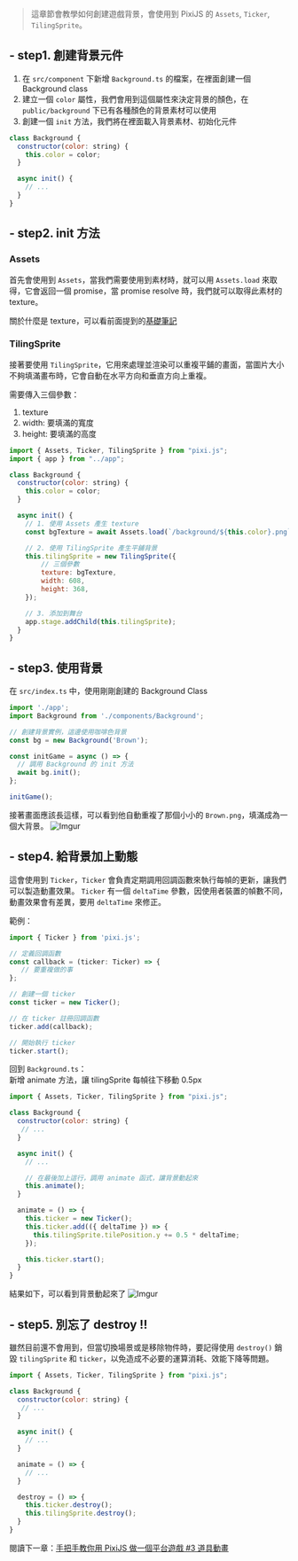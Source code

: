 > 這章節會教學如何創建遊戲背景，會使用到 PixiJS 的 `Assets`, `Ticker`, `TilingSprite`。

## - step1. 創建背景元件

1. 在 `src/component` 下新增 `Background.ts` 的檔案，在裡面創建一個 Background class
2. 建立一個 `color` 屬性，我們會用到這個屬性來決定背景的顏色，在 `public/background` 下已有各種顏色的背景素材可以使用
3. 創建一個 `init` 方法，我們將在裡面載入背景素材、初始化元件

```javascript
class Background {
  constructor(color: string) {
    this.color = color;
  }

  async init() {
    // ...
  }
}
```

## - step2. init 方法

### Assets

首先會使用到 `Assets`，當我們需要使用到素材時，就可以用 `Assets.load` 來取得，它會返回一個 promise，當 promise resolve 時，我們就可以取得此素材的 texture。

關於什麼是 texture，可以看前面提到的[基礎筆記](<./pixi-notes#(4)-%E5%92%8C->)

### TilingSprite

接著要使用 `TilingSprite`，它用來處理並渲染可以重複平鋪的畫面，當圖片大小不夠填滿畫布時，它會自動在水平方向和垂直方向上重複。

需要傳入三個參數：

1. texture
2. width: 要填滿的寬度
3. height: 要填滿的高度

```javascript
import { Assets, Ticker, TilingSprite } from "pixi.js";
import { app } from "../app";

class Background {
  constructor(color: string) {
    this.color = color;
  }

  async init() {
    // 1. 使用 Assets 產生 texture
    const bgTexture = await Assets.load(`/background/${this.color}.png`);

    // 2. 使用 TilingSprite 產生平鋪背景
    this.tilingSprite = new TilingSprite({
        // 三個參數
        texture: bgTexture,
        width: 608,
        height: 368,
    });

    // 3. 添加到舞台
    app.stage.addChild(this.tilingSprite);
  }
}
```

## - step3. 使用背景

在 `src/index.ts` 中，使用剛剛創建的 Background Class

```javascript
import './app';
import Background from './components/Background';

// 創建背景實例，這邊使用咖啡色背景
const bg = new Background('Brown');

const initGame = async () => {
  // 調用 Background 的 init 方法
  await bg.init();
};

initGame();
```

接著畫面應該長這樣，可以看到他自動重複了那個小小的 `Brown.png`，填滿成為一個大背景。
![Imgur](https://i.imgur.com/CJA3HgE.png)

## - step4. 給背景加上動態

這會使用到 `Ticker`，`Ticker` 會負責定期調用回調函數來執行每幀的更新，讓我們可以製造動畫效果。
`Ticker` 有一個 `deltaTime` 參數，因使用者裝置的幀數不同，動畫效果會有差異，要用 `deltaTime` 來修正。

範例：

```javascript
import { Ticker } from 'pixi.js';

// 定義回調函數
const callback = (ticker: Ticker) => {
   // 要重複做的事
};

// 創建一個 ticker
const ticker = new Ticker();

// 在 ticker 註冊回調函數
ticker.add(callback);

// 開始執行 ticker
ticker.start();
```

回到 `Background.ts`：\
新增 animate 方法，讓 tilingSprite 每幀往下移動 0.5px

```javascript
import { Assets, Ticker, TilingSprite } from "pixi.js";

class Background {
  constructor(color: string) {
   // ...
  }

  async init() {
    // ...

    // 在最後加上這行，調用 animate 函式，讓背景動起來
    this.animate();
  }

  animate = () => {
    this.ticker = new Ticker();
    this.ticker.add(({ deltaTime }) => {
      this.tilingSprite.tilePosition.y += 0.5 * deltaTime;
    });

    this.ticker.start();
  }
}
```

結果如下，可以看到背景動起來了
![Imgur](https://i.imgur.com/FrICmjT.gif)

## - step5. 別忘了 destroy ‼️

雖然目前還不會用到，但當切換場景或是移除物件時，要記得使用 `destroy()` 銷毀 `tilingSprite` 和 `ticker`，以免造成不必要的運算消耗、效能下降等問題。

```javascript
import { Assets, Ticker, TilingSprite } from "pixi.js";

class Background {
  constructor(color: string) {
   // ...
  }

  async init() {
    // ...
  }

  animate = () => {
    // ...
  }

  destroy = () => {
    this.ticker.destroy();
    this.tilingSprite.destroy();
  }
}
```

閱讀下一章：[手把手教你用 PixiJS 做一個平台遊戲 #3 道具動畫](./pixi-platformer-3)
